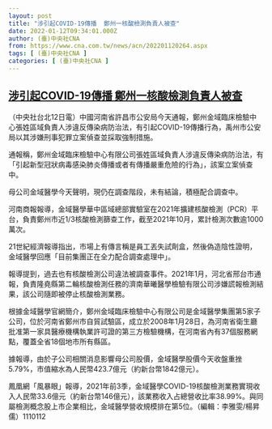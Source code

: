 ```yaml
---
layout: post
title: "涉引起COVID-19傳播  鄭州一核酸檢測負責人被查"
date: 2022-01-12T09:34:01.000Z
author: (臺)中央社CNA
from: https://www.cna.com.tw/news/acn/202201120264.aspx
tags: [ (臺)中央社CNA ]
categories: [ (臺)中央社CNA ]
---
```

<!--1641980041000-->
[涉引起COVID-19傳播  鄭州一核酸檢測負責人被查](https://www.cna.com.tw/news/acn/202201120264.aspx)
------

<div>
<div></div><div><p>（中央社台北12日電）中國河南省許昌市公安局今天通報，鄭州金域臨床檢驗中心張姓區域負責人涉違反傳染病防治法，有引起COVID-19傳播行為，禹州市公安局以其涉嫌刑事犯罪立案偵查並採取強制措施。</p><p>通報稱，鄭州金域臨床檢驗中心有限公司張姓區域負責人涉違反傳染病防治法，有「引起新型冠狀病毒感染肺炎傳播或者有傳播嚴重危險的行為」，該案立案偵查中。</p><p>母公司金域醫學今天聲明，現仍在調查階段，未有結論，積極配合調查中。</p><p>河南商報報導，金域醫學華中區域總部實驗室在2021年擴建核酸檢測（PCR）平台，負責鄭州市近1/3核酸檢測篩查工作，截至2021年10月，累計檢測次數逾1000萬次。</p><p>21世紀經濟報導指出，市場上有傳言稱是員工丟失試劑盒，然後偽造陰性證明，金域醫學回應「目前集團正在全力配合調查處理中」。</p><p>報導提到，過去也有核酸檢測公司違法被調查事件。2021年1月，河北省邢台市通報，負責隆堯縣第二輪核酸檢測任務的濟南華曦醫學檢驗有限公司涉嫌謊報檢測結果，該公司隨即被停止核酸檢測業務。</p><p>根據金域醫學官網簡介，鄭州金域臨床檢驗中心有限公司是金域醫學集團第5家子公司，位於河南省鄭州市自貿試驗區，成立於2008年1月28日，為河南省衛生廳批准第一家具醫療機構執業許可證的第三方檢驗機構，在河南省內有37個服務網點，覆蓋全省18個地市所有縣區。</p><p>據報導，由於子公司相關消息影響母公司股價，金域醫學股價今天收盤重挫5.79%，市值縮水為人民幣423.7億元（約新台幣1842億元）。</p><p>鳳凰網「風暴眼」報導，2021年前3季，金域醫學COVID-19核酸檢測業務實現收入人民幣33.6億元（約新台幣146億元），該業務收入占總營收比率38.99%。與同屬檢測概念股上市企業相比，金域醫學營收規模排在第5位。（編輯：李雅雯/楊昇儒）1110112</p></div>
</div>
